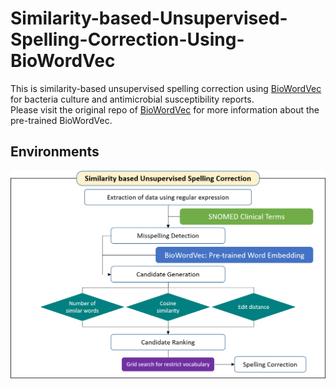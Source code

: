 # Similarity-based-Unsupervised-Spelling-Correction-Using-BioWordVec

This is similarity-based unsupervised spelling correction using [BioWordVec] for bacteria culture and antimicrobial susceptibility reports.  
Please visit the original repo of [BioWordVec] for more information about the pre-trained BioWordVec.  

## Environments

![screensh](./img/architecture.png)

[BioWordVec]: https://github.com/ncbi-nlp/BioWordVec
